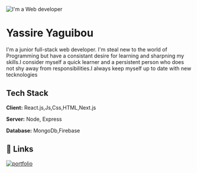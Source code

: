 
![I'm a Web developer](https://arturssmirnovs.github.io/github-profile-readme-generator/images/banner.png)

# Yassire Yaguibou
I'm a junior full-stack web developer. I'm steal new to the world of Programming but have a consistant desire for learning and sharpning my skills.I consider myself a quick learner and a persistent person who does not shy away from responsibilities.I always keep myself up to date with new tecknologies

## Tech Stack

**Client:** React.js,Js,Css,HTML,Next.js

**Server:** Node, Express

**Database:** MongoDb,Firebase

## 🔗 Links
[![portfolio](https://img.shields.io/badge/my_portfolio-000?style=for-the-badge&logo=ko-fi&logoColor=white)](https://portfolio-yy.herokuapp.com/ )


